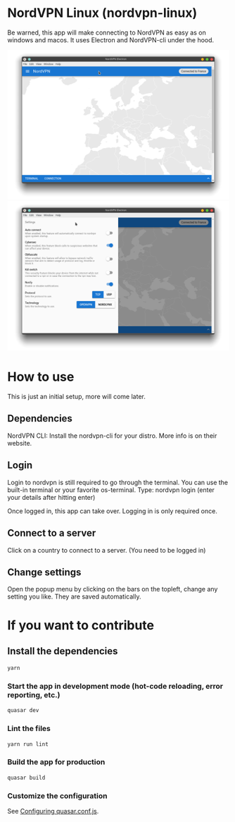 # NordVPN Linux (nordvpn-linux)

Be warned, this app will make connecting to NordVPN as easy as on windows and macos. It uses Electron and NordVPN-cli under the hood.

![NordVPN Linux](/screens/Screenshot_20200228_083241.png?raw=true "Optional Title")
![NordVPN Linux Settings](/screens/Screenshot_20200228_083319.png?raw=true "Optional Title")

# How to use

This is just an initial setup, more will come later.

## Dependencies
NordVPN CLI: Install the nordvpn-cli for your distro. More info is on their website.

## Login
Login to nordvpn is still required to go through the terminal. You can use the built-in terminal or your favorite os-terminal. Type: nordvpn login (enter your details after hitting enter)

Once logged in, this app can take over. Logging in is only required once.

## Connect to a server
Click on a country to connect to a server. (You need to be logged in)

## Change settings
Open the popup menu by clicking on the bars on the topleft, change any setting you like. They are saved automatically.

# If you want to contribute

## Install the dependencies
```bash
yarn
```

### Start the app in development mode (hot-code reloading, error reporting, etc.)
```bash
quasar dev
```

### Lint the files
```bash
yarn run lint
```

### Build the app for production
```bash
quasar build
```

### Customize the configuration
See [Configuring quasar.conf.js](https://quasar.dev/quasar-cli/quasar-conf-js).
